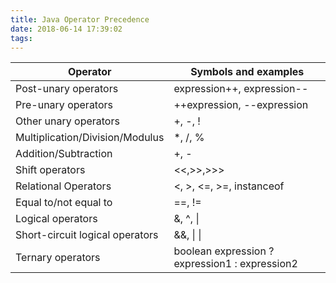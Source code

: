 ```yaml
---
title: Java Operator Precedence
date: 2018-06-14 17:39:02
tags:
---
```

| Operator   |      Symbols and examples |
|----------|-------------|
| Post-unary operators |  expression++, expression-- |
| Pre-unary operators |    ++expression, --expression   |
| Other unary operators | +, -, ! |
| Multiplication/Division/Modulus| *, /, %|
| Addition/Subtraction| +, - |
| Shift operators| <<,>>,>>>|
| Relational Operators| <, >, <=, >=, instanceof|
| Equal to/not equal to| ==, !=|
| Logical operators| &, ^,  &#124;|
| Short-circuit logical operators| &&, &#124; &#124;|
| Ternary operators|boolean expression ? expression1 : expression2|


